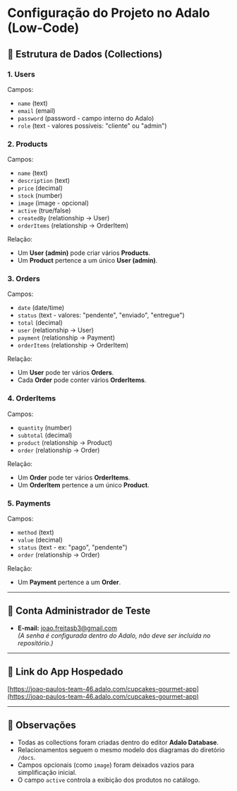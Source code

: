 # Configuração do Projeto no Adalo (Low-Code)

## 🧩 Estrutura de Dados (Collections)

### 1. Users
Campos:
- `name` (text)
- `email` (email)
- `password` (password - campo interno do Adalo)
- `role` (text - valores possíveis: "cliente" ou "admin")

### 2. Products
Campos:
- `name` (text)
- `description` (text)
- `price` (decimal)
- `stock` (number)
- `image` (image - opcional)
- `active` (true/false)
- `createdBy` (relationship → User)
- `orderItems` (relationship → OrderItem)

Relação:
- Um **User (admin)** pode criar vários **Products**.
- Um **Product** pertence a um único **User (admin)**.

### 3. Orders
Campos:
- `date` (date/time)
- `status` (text - valores: "pendente", "enviado", "entregue")
- `total` (decimal)
- `user` (relationship → User)
- `payment` (relationship → Payment)
- `orderItems` (relationship → OrderItem)

Relação:
- Um **User** pode ter vários **Orders**.
- Cada **Order** pode conter vários **OrderItems**.

### 4. OrderItems
Campos:
- `quantity` (number)
- `subtotal` (decimal)
- `product` (relationship → Product)
- `order` (relationship → Order)

Relação:
- Um **Order** pode ter vários **OrderItems**.
- Um **OrderItem** pertence a um único **Product**.

### 5. Payments
Campos:
- `method` (text)
- `value` (decimal)
- `status` (text - ex: "pago", "pendente")
- `order` (relationship → Order)

Relação:
- Um **Payment** pertence a um **Order**.

---

## 👤 Conta Administrador de Teste
- **E-mail:** joao.freitasb3@gmail.com  
*(A senha é configurada dentro do Adalo, não deve ser incluída no repositório.)*

---

## 🔗 Link do App Hospedado
[https://joao-paulos-team-46.adalo.com/cupcakes-gourmet-app](https://joao-paulos-team-46.adalo.com/cupcakes-gourmet-app)

---

## 📄 Observações
- Todas as collections foram criadas dentro do editor **Adalo Database**.  
- Relacionamentos seguem o mesmo modelo dos diagramas do diretório `/docs`.  
- Campos opcionais (como `image`) foram deixados vazios para simplificação inicial.  
- O campo `active` controla a exibição dos produtos no catálogo.
